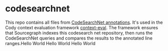 # codesearchnet

This repo contains all files from [CodeSearchNet annotations](https://github.com/github/CodeSearchNet/blob/master/resources/annotationStore.csv).
It's used in the Cody context evaluation framework [context-eval](github.com/sourcegraph/context-eval). The framework
ensures that Sourcegraph indexes this codesearch net repository, then runs the CodeSearchNet queries and compares the
results to the annotated line ranges.Hello World
Hello World
Hello World
